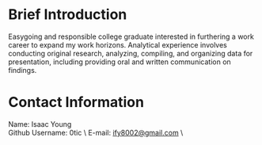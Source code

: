 # Brief Introduction

Easygoing and responsible college graduate interested in furthering a work career to expand my work horizons.
Analytical experience involves conducting original research, analyzing, compiling, and organizing data for
presentation, including providing oral and written communication on findings.

# Contact Information
Name: Isaac Young \
Github Username: 0tic \ 
E-mail: ify8002@gmail.com \